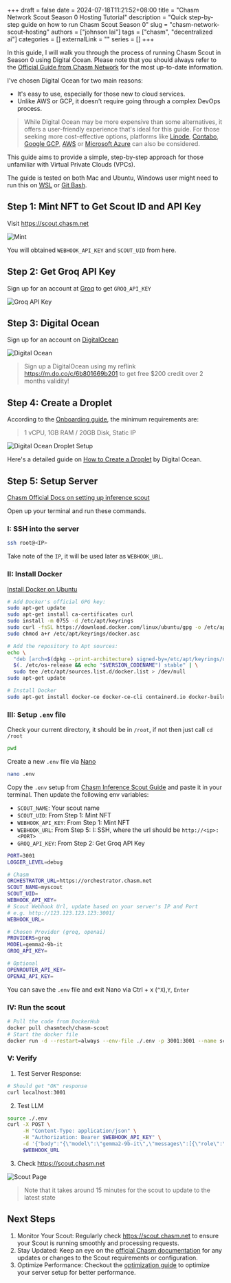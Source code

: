 +++ 
draft = false
date = 2024-07-18T11:21:52+08:00
title = "Chasm Network Scout Season 0 Hosting Tutorial"
description = "Quick step-by-step guide on how to run Chasm Scout Season 0"
slug = "chasm-network-scout-hosting"
authors = ["johnson lai"]
tags = ["chasm", "decentralized ai"]
categories = []
externalLink = ""
series = []
+++

In this guide, I will walk you through the process of running Chasm Scout in Season 0 using Digital Ocean. Please note that you should always refer to the [Official Guide from Chasm Network](https://network-docs.chasm.net/)  for the most up-to-date information.

I've chosen Digital Ocean for two main reasons:
- It's easy to use, especially for those new to cloud services.
- Unlike AWS or GCP, it doesn't require going through a complex DevOps process.

> While Digital Ocean may be more expensive than some alternatives, it offers a user-friendly experience that's ideal for this guide. For those seeking more cost-effective options, platforms like [Linode](https://www.linode.com/), [Contabo](https://contabo.com/), [Google GCP](https://cloud.google.com), [AWS](https://aws.amazon.com/) or [Microsoft Azure](https://azure.microsoft.com/en-us) can also be considered.

This guide aims to provide a simple, step-by-step approach for those unfamiliar with Virtual Private Clouds (VPCs).

The guide is tested on both Mac and Ubuntu, Windows user might need to run this on [WSL](https://learn.microsoft.com/en-us/windows/wsl/install) or [Git Bash](https://git-scm.com/downloads).

## Step 1: Mint NFT to Get Scout ID and API Key

Visit https://scout.chasm.net

![Mint](/images/chasm-scout/mint.gif)

You will obtained `WEBHOOK_API_KEY` and `SCOUT_UID` from here.

## Step 2: Get Groq API Key

Sign up for an account at [Groq](https://console.groq.com/keys) to get `GROQ_API_KEY`

![Groq API Key](/images/chasm-scout/groq.gif)

## Step 3: Digital Ocean

Sign up for an account on [DigitalOcean](https://www.digitalocean.com/)

![Digital Ocean](/images/chasm-scout/digitalocean.png)

> Sign up a DigitalOcean using my reflink https://m.do.co/c/6b801669b201 to get free $200 credit over 2 months validity!

## Step 4: Create a Droplet

According to the [Onboarding guide](https://network-docs.chasm.net/chasm-scout-season-0/onboarding-to-season-0), the minimum requirements are:

> 1 vCPU, 1GB RAM / 20GB Disk, Static IP

![Digital Ocean Droplet Setup](/images/chasm-scout/do.gif)

Here's a detailed guide on [How to Create a Droplet](https://docs.digitalocean.com/products/droplets/how-to/create/) by Digital Ocean.

## Step 5: Setup Server

[Chasm Official Docs on setting up inference scout](https://network-docs.chasm.net/chasm-scout-season-0/chasm-inference-scout-setup-guide)

Open up your terminal and run these commands.

### I: SSH into the server

```sh
ssh root@<IP>
```

Take note of the `IP`, it will be used later as `WEBHOOK_URL`.

### II: Install Docker

[Install Docker on Ubuntu](https://docs.docker.com/engine/install/ubuntu/)

```sh
# Add Docker's official GPG key:
sudo apt-get update
sudo apt-get install ca-certificates curl
sudo install -m 0755 -d /etc/apt/keyrings
sudo curl -fsSL https://download.docker.com/linux/ubuntu/gpg -o /etc/apt/keyrings/docker.asc
sudo chmod a+r /etc/apt/keyrings/docker.asc

# Add the repository to Apt sources:
echo \
  "deb [arch=$(dpkg --print-architecture) signed-by=/etc/apt/keyrings/docker.asc] https://download.docker.com/linux/ubuntu \
  $(. /etc/os-release && echo "$VERSION_CODENAME") stable" | \
  sudo tee /etc/apt/sources.list.d/docker.list > /dev/null
sudo apt-get update

# Install Docker
sudo apt-get install docker-ce docker-ce-cli containerd.io docker-buildx-plugin docker-compose-plugin
```

### III: Setup `.env` file

Check your current directory, it should be in `/root`, if not then just call `cd /root`

```sh
pwd
```

Create a new `.env` file via [Nano](https://www.howtogeek.com/42980/the-beginners-guide-to-nano-the-linux-command-line-text-editor/)

```sh
nano .env
```

Copy the `.env` setup from [Chasm Inference Scout Guide](https://network-docs.chasm.net/chasm-scout-season-0/chasm-inference-scout-setup-guide#software-requirements) and paste it in your terminal. Then update the following env variables:
- `SCOUT_NAME`: Your scout name
- `SCOUT_UID`: From Step 1: Mint NFT
- `WEBHOOK_API_KEY`: From Step 1: Mint NFT
- `WEBHOOK_URL`: From Step 5: I: SSH, where the url should be `http://<ip>:<PORT>`
- `GROQ_API_KEY`: From Step 2: Get Groq API Key

```sh
PORT=3001
LOGGER_LEVEL=debug

# Chasm
ORCHESTRATOR_URL=https://orchestrator.chasm.net
SCOUT_NAME=myscout
SCOUT_UID=
WEBHOOK_API_KEY=
# Scout Webhook Url, update based on your server's IP and Port
# e.g. http://123.123.123.123:3001/
WEBHOOK_URL=

# Chosen Provider (groq, openai)
PROVIDERS=groq
MODEL=gemma2-9b-it
GROQ_API_KEY=

# Optional
OPENROUTER_API_KEY=
OPENAI_API_KEY=
```

You can save the `.env` file and exit Nano via Ctrl + x (`^X`),`Y`, `Enter`

### IV: Run the scout

```sh
# Pull the code from DockerHub
docker pull chasmtech/chasm-scout
# Start the docker file
docker run -d --restart=always --env-file ./.env -p 3001:3001 --name scout chasmtech/chasm-scout
```

### V: Verify

1. Test Server Response:

```sh
# Should get "OK" response
curl localhost:3001
```

2. Test LLM

```sh
source ./.env
curl -X POST \
     -H "Content-Type: application/json" \
     -H "Authorization: Bearer $WEBHOOK_API_KEY" \
     -d '{"body":"{\"model\":\"gemma2-9b-it\",\"messages\":[{\"role\":\"system\",\"content\":\"You are a helpful assistant.\"}]}"}' \
     $WEBHOOK_URL
```

3. Check https://scout.chasm.net

![Scout Page](/images/chasm-scout/scout_page.jpeg)

> Note that it takes around 15 minutes for the scout to update to the latest state


## Next Steps

1. Monitor Your Scout: Regularly check https://scout.chasm.net to ensure your Scout is running smoothly and processing requests.
2. Stay Updated: Keep an eye on the [official Chasm documentation](https://network-docs.chasm.net/) for any updates or changes to the Scout requirements or configuration.
3. Optimize Performance: Checkout the [optimization guide](https://network-docs.chasm.net/chasm-scout-season-0/competitive-scout-optimization) to optimize your server setup for better performance. 